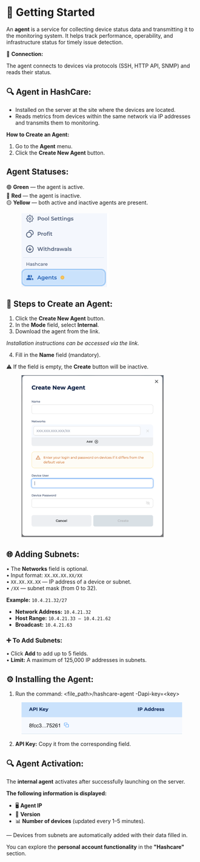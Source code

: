 # 🌟 Getting Started

An **agent** is a service for collecting device status data and transmitting it to the monitoring system. It helps track performance, operability, and infrastructure status for timely issue detection.

🔗 **Connection:**

The agent connects to devices via protocols (SSH, HTTP API, SNMP) and reads their status.

## 🔍 Agent in HashCare:

* Installed on the server at the site where the devices are located.
* Reads metrics from devices within the same network via IP addresses and transmits them to monitoring.

**How to Create an Agent:**

1. Go to the **Agent** menu.
2. Click the **Create New Agent** button.

## Agent Statuses:

🟢 **Green** — the agent is active.\
🔴 **Red** — the agent is inactive.\
🟡 **Yellow** — both active and inactive agents are present.

<figure><img src="../../.gitbook/assets/Снимок экрана 2025-01-13 в 15.15.40.png" alt="" width="230"><figcaption></figcaption></figure>

## 🚀 Steps to Create an Agent:

1. Click the **Create New Agent** button.
2. In the **Mode** field, select **Internal**.
3. Download the agent from the link.

_Installation instructions can be accessed via the link._

4. Fill in the **Name** field (mandatory).

⚠️ If the field is empty, the **Create** button will be inactive.

<figure><img src="../../.gitbook/assets/Снимок экрана 2025-01-13 в 15.17.00.png" alt="" width="375"><figcaption></figcaption></figure>

## 🌐 Adding Subnets:

• The **Networks** field is optional.\
• Input format: `XX.XX.XX.XX/XX`\
• `XX.XX.XX.XX` — IP address of a device or subnet.\
• `/XX` — subnet mask (from 0 to 32).

**Example:** `10.4.21.32/27`

* **Network Address:** `10.4.21.32`
* **Host Range:** `10.4.21.33 – 10.4.21.62`
* **Broadcast:** `10.4.21.63`

### ➕ **To Add Subnets:**

• Click **Add** to add up to 5 fields.\
• **Limit:** A maximum of 125,000 IP addresses in subnets.

## ⚙️ Installing the Agent:

1. Run the command: \<file\_path>/hashcare-agent -Dapi-key=\<key>

<figure><img src="../../.gitbook/assets/Снимок экрана 2025-01-13 в 15.17.22.png" alt=""><figcaption></figcaption></figure>

2. **API Key:** Copy it from the corresponding field.

## 🔍 Agent Activation:

The **internal agent** activates after successfully launching on the server.

**The following information is displayed:**

* 🖥️ **Agent IP**
* 📜 **Version**
* 📊 **Number of devices** (updated every 1–5 minutes).

— Devices from subnets are automatically added with their data filled in.

You can explore the **personal account functionality** in the **"Hashcare"** section.
